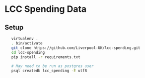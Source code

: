 # LCC Spending Data 



## Setup 

```bash
   virtualenv .
   . bin/activate 
   git clone https://github.com/Liverpool-UK/lcc-spending.git
   cd lcc-spending
   pip install -r requirements.txt 
   
   # May need to be run as postgres user 
   psql createdb lcc_spending -E utf8 
```